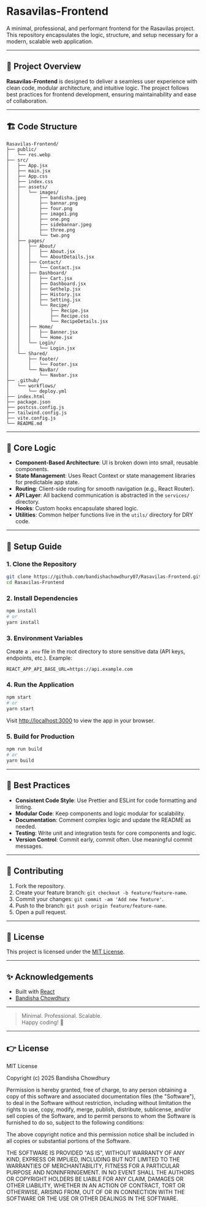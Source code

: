 # Rasavilas-Frontend

A minimal, professional, and performant frontend for the Rasavilas project. This repository encapsulates the logic, structure, and setup necessary for a modern, scalable web application.

---

## 🧠 Project Overview

**Rasavilas-Frontend** is designed to deliver a seamless user experience with clean code, modular architecture, and intuitive logic. The project follows best practices for frontend development, ensuring maintainability and ease of collaboration.

---

## 🏗️ Code Structure

```
Rasavilas-Frontend/
├── public/
│   └── res.webp
├── src/
│   ├── App.jsx
│   ├── main.jsx
│   ├── App.css
│   ├── index.css
│   ├── assets/
│   │   └── images/
│   │       ├── bandisha.jpeg
│   │       ├── bannar.png
│   │       ├── four.png
│   │       ├── image1.png
│   │       ├── one.png
│   │       ├── sidebannar.jpeg
│   │       ├── three.png
│   │       └── two.png
│   ├── pages/
│   │   ├── About/
│   │   │   ├── About.jsx
│   │   │   └── AboutDetails.jsx
│   │   ├── Contact/
│   │   │   └── Contact.jsx
│   │   ├── Dashboard/
│   │   │   ├── Cart.jsx
│   │   │   ├── Dashboard.jsx
│   │   │   ├── Gethelp.jsx
│   │   │   ├── History.jsx
│   │   │   ├── Setting.jsx
│   │   │   └── Recipe/
│   │   │       ├── Recipe.jsx
│   │   │       ├── Recipe.css
│   │   │       └── RecipeDetails.jsx
│   │   ├── Home/
│   │   │   ├── Banner.jsx
│   │   │   └── Home.jsx
│   │   └── Login/
│   │       └── Login.jsx
│   └── Shared/
│       ├── Footer/
│       │   └── Footer.jsx
│       └── NavBar/
│           └── Navbar.jsx
├── .github/
│   └── workflows/
│       └── deploy.yml
├── index.html
├── package.json
├── postcss.config.js
├── tailwind.config.js
├── vite.config.js
└── README.md
```

---

## 🔄 Core Logic

- **Component-Based Architecture**: UI is broken down into small, reusable components.
- **State Management**: Uses React Context or state management libraries for predictable app state.
- **Routing**: Client-side routing for smooth navigation (e.g., React Router).
- **API Layer**: All backend communication is abstracted in the `services/` directory.
- **Hooks**: Custom hooks encapsulate shared logic.
- **Utilities**: Common helper functions live in the `utils/` directory for DRY code.

---

## 🚀 Setup Guide

### 1. **Clone the Repository**

```bash
git clone https://github.com/bandishachowdhury07/Rasavilas-Frontend.git
cd Rasavilas-Frontend
```

### 2. **Install Dependencies**

```bash
npm install
# or
yarn install
```

### 3. **Environment Variables**

Create a `.env` file in the root directory to store sensitive data (API keys, endpoints, etc.). Example:

```
REACT_APP_API_BASE_URL=https://api.example.com
```

### 4. **Run the Application**

```bash
npm start
# or
yarn start
```

Visit [http://localhost:3000](http://localhost:3000) to view the app in your browser.

### 5. **Build for Production**

```bash
npm run build
# or
yarn build
```

---

## 🧩 Best Practices

- **Consistent Code Style**: Use Prettier and ESLint for code formatting and linting.
- **Modular Code**: Keep components and logic modular for scalability.
- **Documentation**: Comment complex logic and update the README as needed.
- **Testing**: Write unit and integration tests for core components and logic.
- **Version Control**: Commit early, commit often. Use meaningful commit messages.

---

## 🤝 Contributing

1. Fork the repository.
2. Create your feature branch: `git checkout -b feature/feature-name`.
3. Commit your changes: `git commit -am 'Add new feature'`.
4. Push to the branch: `git push origin feature/feature-name`.
5. Open a pull request.

---

## 📄 License

This project is licensed under the [MIT License](LICENSE).

---

## ✨ Acknowledgements

- Built with [React](https://reactjs.org/)
- [Bandisha Chowdhury](https://bento.me/bandishachowdhury07)

---

> Minimal. Professional. Scalable.  
> Happy coding! 🚀

---

## 👉 License

MIT License

Copyright (c) 2025 Bandisha Chowdhury

Permission is hereby granted, free of charge, to any person obtaining a copy
of this software and associated documentation files (the "Software"), to deal
in the Software without restriction, including without limitation the rights
to use, copy, modify, merge, publish, distribute, sublicense, and/or sell
copies of the Software, and to permit persons to whom the Software is
furnished to do so, subject to the following conditions:

The above copyright notice and this permission notice shall be included in all
copies or substantial portions of the Software.

THE SOFTWARE IS PROVIDED "AS IS", WITHOUT WARRANTY OF ANY KIND, EXPRESS OR
IMPLIED, INCLUDING BUT NOT LIMITED TO THE WARRANTIES OF MERCHANTABILITY,
FITNESS FOR A PARTICULAR PURPOSE AND NONINFRINGEMENT. IN NO EVENT SHALL THE
AUTHORS OR COPYRIGHT HOLDERS BE LIABLE FOR ANY CLAIM, DAMAGES OR OTHER
LIABILITY, WHETHER IN AN ACTION OF CONTRACT, TORT OR OTHERWISE, ARISING FROM,
OUT OF OR IN CONNECTION WITH THE SOFTWARE OR THE USE OR OTHER DEALINGS IN THE
SOFTWARE.

